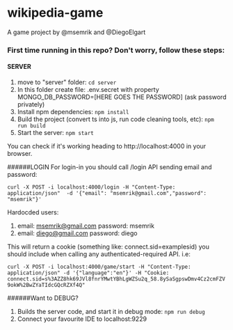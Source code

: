 # wikipedia-game
A game project by @msemrik and @DiegoElgart



### First time running in this repo? Don't worry, follow these steps:

#### SERVER
1. move to "server" folder: `cd server`
2. In this folder create file: .env.secret with property MONGO_DB_PASSWORD=[HERE GOES THE PASSWORD] (ask password privately)
3. Install npm dependencies: `npm install`
4. Build the project (convert ts into js, run code cleaning tools, etc): `npm run build`
5. Start the server: `npm start`

You can check if it's working heading to http://localhost:4000 in your browser.

######LOGIN
For login-in you should call /login API sending email and password:

`curl -X POST -i localhost:4000/login -H "Content-Type: application/json"  -d '{"email": "msemrik@gmail.com","password": "msemrik"}'`

Hardocded users: 
1. email: msemrik@gmail.com password: msemrik
2. email: diego@gmail.com password: diego

This will return a cookie (something like: connect.sid=examplesid) you should include when calling any authenticated-required API.
i.e:

`curl -X POST -i localhost:4000/game/start -H "Content-Type: application/json" -d '{"language":"en"}' -H "Cookie: connect.sid=s%3AZZ8hk69JVl8fnrYMwtYBhLgWZSu2q_58.8ySaSgpswDmv4Cz2cmFZV9okW%2BwZYaTIdcGQcRZXf4Q"`

######Want to DEBUG?
1. Builds the server code, and start it in debug mode: `npm run debug`
2. Connect your favourite IDE to localhost:9229